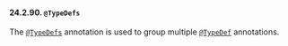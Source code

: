 #### 24.2.90. `@TypeDefs`

<div class="paragraph">

The [`@TypeDefs`](https://docs.jboss.org/hibernate/orm/5.2/javadocs/org/hibernate/annotations/TypeDefs.html) annotation is used to group multiple [`@TypeDef`](#annotations-hibernate-typedef) annotations.

</div>
</div>
<div class="sect3">

